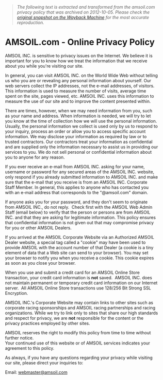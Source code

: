 > *The following text is extracted and transformed from the amsoil.com privacy policy that was archived on 2012-10-05. Please check the [original snapshot on the Wayback Machine](https://web.archive.org/web/20121005031316id_/http%3A//www.amsoil.com/privacy.aspx) for the most accurate reproduction.*

# AMSOIL.com - Online Privacy Policy

AMSOIL INC. is sensitive to privacy issues on the Internet. We believe it is important for you to know how we treat the information that we receive about you while you're visiting our site.

In general, you can visit AMSOIL INC. on the World Wide Web without telling us who you are or revealing any personal information about yourself. Our web servers collect the IP addresses, not the e-mail addresses, of visitors. This information is used to measure the number of visits, average time spent on the site, pages viewed, etc. AMSOIL INC. uses this information to measure the use of our site and to improve the content presented within.

There are times, however, when we may need information from you, such as your name and address. When information is needed, we will try to let you know at the time of collection how we will use the personal information. Usually, the personal information we collect is used only by us to respond to your inquiry, process an order or allow you to access specific account information. We may disclose your information as required by law or to trusted contractors. Our contractors treat your information as confidential and are supplied only the information necessary to assist us in providing our services to you. We do not sell personal or confidential information about you to anyone for any reason.

If you ever receive an e-mail from AMSOIL INC. asking for your name, username or password for any secured areas of the AMSOIL INC. website, only respond if you already submitted information to AMSOIL INC. and make sure that the e-mail that you receive is from an AMSOIL INC. Corporate Staff Member. In general, this applies to anyone who has contacted you with an e-mail address that corresponds to the "@amsoil.com" domain. 

If anyone asks you for your password, and they don't seem to originate from AMSOIL INC., do not reply.  Check first with the AMSOIL Web Admin Staff (email below) to verify that the person or persons are from AMSOIL INC. and that they are asking for legitimate information. This policy ensures that confidential information is not given out that may compromise privacy for you or other AMSOIL Dealers.

If you arrived at the AMSOIL Corporate Website via an Authorized AMSOIL Dealer website, a special tag called a "cookie" may have been used to provide AMSOIL with the account number of that Dealer (a cookie is a tiny element of data that a Web site can send to your browser). You may set your browser to notify you when you receive a cookie. This cookie expires as soon as you close your browser.

When you use and submit a credit card for an AMSOIL Online Store transaction, your credit card information is **not** saved.  AMSOIL INC. does not maintain permanent or temporary credit card information on our Internet server.  All AMSOIL Online Store transactions use 128/256 Bit Strong SSL Encryption.

AMSOIL INC.'s Corporate Website may contain links to other sites such as corporate racing sponsorships and AMSOIL racing partnerships and racing organizations. While we try to link only to sites that share our high standards and respect for privacy, we are **not** responsible for the content or the privacy practices employed by other sites.

AMSOIL reserves the right to modify this policy from time to time without further notice.  
Your continued use of this website or of AMSOIL services indicates your agreement to this policy.   


As always, if you have any questions regarding your privacy while visiting our site, please direct your inquiries to:

Email: [webmaster@amsoil.com](mailto:webmaster@amsoil.com)
